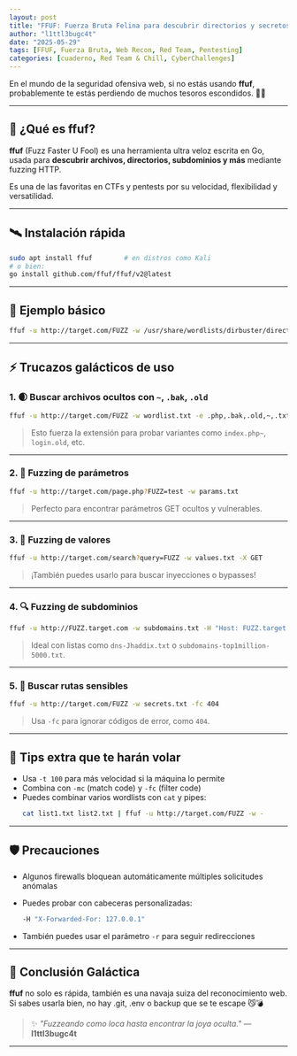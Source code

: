 ```yaml
---
layout: post
title: "FFUF: Fuerza Bruta Felina para descubrir directorios y secretos web"
author: "l1ttl3bugc4t"
date: "2025-05-29"
tags: [FFUF, Fuerza Bruta, Web Recon, Red Team, Pentesting]
categories: [cuaderno, Red Team & Chill, CyberChallenges]
---
```


En el mundo de la seguridad ofensiva web, si no estás usando **ffuf**, probablemente te estás perdiendo de muchos tesoros escondidos. 🧵🐾

---

## 🌠 ¿Qué es ffuf?

**ffuf** (Fuzz Faster U Fool) es una herramienta ultra veloz escrita en Go, usada para **descubrir archivos, directorios, subdominios y más** mediante fuzzing HTTP.

Es una de las favoritas en CTFs y pentests por su velocidad, flexibilidad y versatilidad.

---

## 🛰️ Instalación rápida

```bash
sudo apt install ffuf        # en distros como Kali
# o bien:
go install github.com/ffuf/ffuf/v2@latest
```

---

## 🐾 Ejemplo básico

```bash
ffuf -u http://target.com/FUZZ -w /usr/share/wordlists/dirbuster/directory-list-2.3-medium.txt
```

---

## ⚡ Trucazos galácticos de uso

### 1. 🌒 Buscar archivos ocultos con `~`, `.bak`, `.old`

```bash
ffuf -u http://target.com/FUZZ -w wordlist.txt -e .php,.bak,.old,~,.txt
```

> Esto fuerza la extensión para probar variantes como `index.php~`, `login.old`, etc.

---

### 2. 🧪 Fuzzing de parámetros

```bash
ffuf -u http://target.com/page.php?FUZZ=test -w params.txt
```

> Perfecto para encontrar parámetros GET ocultos y vulnerables.

---

### 3. 🧬 Fuzzing de valores

```bash
ffuf -u http://target.com/search?query=FUZZ -w values.txt -X GET
```

> ¡También puedes usarlo para buscar inyecciones o bypasses!

---

### 4. 🔍 Fuzzing de subdominios

```bash
ffuf -u http://FUZZ.target.com -w subdomains.txt -H "Host: FUZZ.target.com"
```

> Ideal con listas como `dns-Jhaddix.txt` o `subdomains-top1million-5000.txt`.

---

### 5. 📂 Buscar rutas sensibles

```bash
ffuf -u http://target.com/FUZZ -w secrets.txt -fc 404
```

> Usa `-fc` para ignorar códigos de error, como `404`.

---

## 🚀 Tips extra que te harán volar

- Usa `-t 100` para más velocidad si la máquina lo permite
- Combina con `-mc` (match code) y `-fc` (filter code)
- Puedes combinar varios wordlists con `cat` y pipes:  
  ```bash
  cat list1.txt list2.txt | ffuf -u http://target.com/FUZZ -w -
  ```

---

## 🛡️ Precauciones

- Algunos firewalls bloquean automáticamente múltiples solicitudes anómalas
- Puedes probar con cabeceras personalizadas:
  ```bash
  -H "X-Forwarded-For: 127.0.0.1"
  ```

- También puedes usar el parámetro `-r` para seguir redirecciones

---

## 🚩 Conclusión Galáctica

**ffuf** no solo es rápida, también es una navaja suiza del reconocimiento web.  
Si sabes usarla bien, no hay .git, .env o backup que se te escape 😼💣

> ✨ _"Fuzzeando como loca hasta encontrar la joya oculta."_ — **l1ttl3bugc4t**

---
